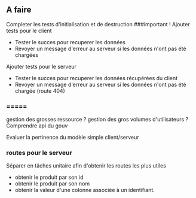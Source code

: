 ## A faire

Completer les tests d'initialisation et de destruction 
###important !
Ajouter tests pour le client 
 - Tester le succes pour recuperer les données
 - Revoyer un message d'erreur au serveur si les données n'ont pas été chargées

Ajouter tests pour le serveur 
 - Tester le succes pour recuperer les données récupérées du client
 - Revoyer un message d'erreur au serveur si les données n'ont pas été chargée (route 404)

### =====
gestion des grosses ressource ? 
gestion des gros volumes d'utilisateurs ? 
Comprendre api du gouv 

Evaluer la pertinence du modèle simple client/serveur

### routes pour le serveur
Séparer en tâches unitaire afin d'obtenir les routes les plus utiles

- obtenir le produit par son id
- obtenir le produit par son nom
- obtenir la valeur d'une colonne associée à un identifiant.

